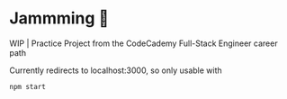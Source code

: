 # Jammming 🎵

WIP |  Practice Project from the CodeCademy Full-Stack Engineer career path

Currently redirects to localhost:3000, so only usable with <pre><code>npm start</code></pre>
